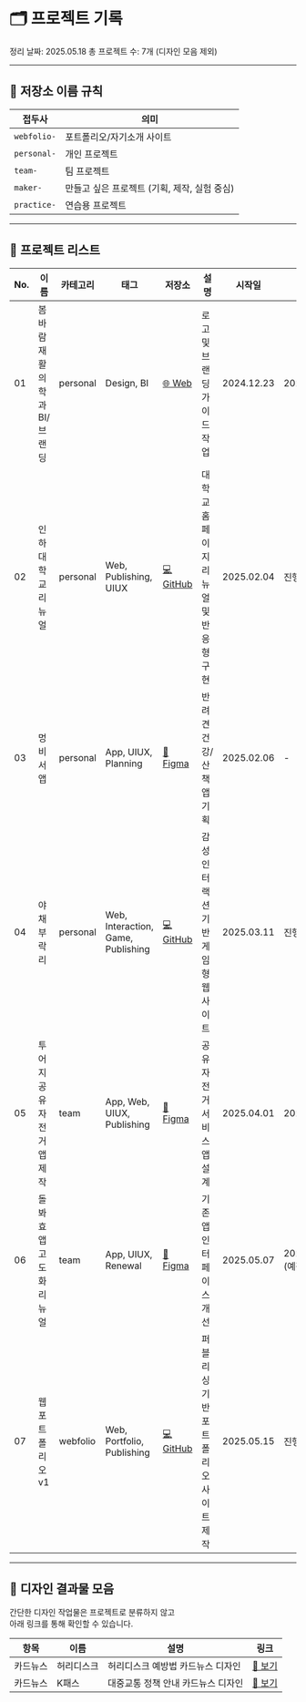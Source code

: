 # 🗂️ 프로젝트 기록

정리 날짜: 2025.05.18
총 프로젝트 수: 7개 (디자인 모음 제외)

---

## 🔖 저장소 이름 규칙

| 접두사 | 의미 |
|--------|------|
| `webfolio-` | 포트폴리오/자기소개 사이트 |
| `personal-` | 개인 프로젝트 |
| `team-` | 팀 프로젝트 |
| `maker-` | 만들고 싶은 프로젝트 (기획, 제작, 실험 중심) |
| `practice-` | 연습용 프로젝트 |

---

## 📌 프로젝트 리스트

| No. | 이름 | 카테고리 | 태그 | 저장소 | 설명 | 시작일 | 완료일 |
|-----|------|-----------|------|--------|------|--------|--------|
| 01 | 봄바람재활의학과 BI/브랜딩 | personal | Design, BI | [🌐 Web](https://임시.com/pdf업로드예정.html) | 로고 및 브랜딩 가이드 작업 | 2024.12.23 | 2025.01.16 |
| 02 | 인하대학교 리뉴얼 | personal | Web, Publishing, UIUX | [💻 GitHub](https://github.com/sumineeJ/2502-01-personal-inha-renewal) | 대학교 홈페이지 리뉴얼 및 반응형 구현 | 2025.02.04 | 진행 중 |
| 03 | 멍비서 앱 | personal | App, UIUX, Planning | [🎨 Figma](https://피그마링크.연결대기중/glgl) | 반려견 건강/산책 앱 기획 | 2025.02.06 | - |
| 04 | 야채부락리 | personal | Web, Interaction, Game, Publishing | [💻 GitHub](https://github.com/sumineeJ/2503-01-personal-yaburi) | 감성 인터랙션 기반 게임형 웹사이트 | 2025.03.11 | 진행 중 |
| 05 | 투어지 공유 자전거 앱 제작 | team | App, Web, UIUX, Publishing | [🎨 Figma](https://github.com/sumineeJ/2504-01-team-tourzy) | 공유 자전거 서비스 앱 설계 | 2025.04.01 | 2025.04.30 |
| 06 | 돌봐효 앱 고도화 리뉴얼 | team | App, UIUX, Renewal | [🎨 Figma](https://github.com/sumineeJ/2505-01-team-dolbwahyo) | 기존 앱 인터페이스 개선 | 2025.05.07 | 2025.05.27 (예정) |
| 07 | 웹 포트폴리오 v1 | webfolio | Web, Portfolio, Publishing | [💻 GitHub](https://github.com/sumineeJ/2505-01-webfolio-v1) | 퍼블리싱 기반 포트폴리오 사이트 제작 | 2025.05.15 | 진행 중 |

---

## 🎨 디자인 결과물 모음

간단한 디자인 작업물은 프로젝트로 분류하지 않고  
아래 링크를 통해 확인할 수 있습니다.

| 항목 | 이름 | 설명 | 링크 |
|------|------|------|------|
| 카드뉴스 | 허리디스크 | 허리디스크 예방법 카드뉴스 디자인 | [🔗 보기](https://github.com/아이디/2501-01-design-cardnews-disk) |
| 카드뉴스 | K패스 | 대중교통 정책 안내 카드뉴스 디자인 | [🔗 보기](https://github.com/아이디/2501-02-design-cardnews-kpass) |

